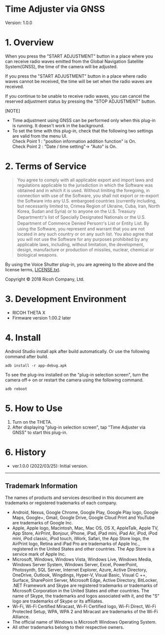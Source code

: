 # Time Adjuster via GNSS

Version: 1.0.0

# 1. Overview

When you press the "START ADJUSTMENT" button in a place where you can receive radio waves emitted from the Global Navigation Satellite System(GNSS), the time of the camera will be adjusted.

If you press the "START ADJUSTMENT" button in a place where radio waves cannot be received, the time will be set when the radio waves are received.

If you continue to be unable to receive radio waves, you can cancel the reserved adjustment status by pressing the "STOP ADJUSTMENT" button.


[NOTE]

- Time adjustment using GNSS can be performed only when this plug-in is running. It doesn't work in the background.
- To set the time with this plug-in, check that the following two settings are valid from the menu UI.<br>Check Point 1 : "position information addition function" is On.<br>Check Point 2 : "Date / time setting"-> "Auto" is On.



# 2. Terms of Service

> You agree to comply with all applicable export and import laws and regulations applicable to the jurisdiction in which the Software was obtained and in which it is used. Without limiting the foregoing, in connection with use of the Software, you shall not export or re-export the Software  into any U.S. embargoed countries (currently including, but necessarily limited to, Crimea  Region of Ukraine, Cuba, Iran, North Korea, Sudan and Syria) or  to anyone on the U.S. Treasury Departmentﾂ’s list of Specially Designated Nationals or the U.S. Department of Commerce Denied Personﾂ’s List or Entity List. By using the Software, you represent and warrant that you are not located in any such country or on any such list. You also agree that you will not use the Software for any purposes prohibited by any applicable laws, including, without limitation, the development, design, manufacture or production of missiles, nuclear, chemical or biological weapons.

By using the Voice Shutter plug-in, you are agreeing to the above and the license terms, [LICENSE.txt](LICENSE.txt).

Copyright &copy; 2018 Ricoh Company, Ltd.

# 3. Development Environment

* RICOH THETA X 
* Firmware version 1.00.2 later


# 4. Install
Android Studio install apk after build automatically. Or use the following command after build.

```
adb install -r app-debug.apk
```

To see the plug-ins installed on the "plug-in selection screen", turn the camera off-> on or restart the camera using the following command.

```
adb reboot
```


# 5. How to Use

1. Turn on the THETA.
2. After displaying "plug-in selection screen", tap "Time Adjuster via GNSS" to start this plug-in.


# 6. History
* ver.1.0.0 (2022/03/25): Initial version.

---

## Trademark Information

The names of products and services described in this document are trademarks or registered trademarks of each company.

* Android, Nexus, Google Chrome, Google Play, Google Play logo, Google Maps, Google+, Gmail, Google Drive, Google Cloud Print and YouTube are trademarks of Google Inc.
* Apple, Apple logo, Macintosh, Mac, Mac OS, OS X, AppleTalk, Apple TV, App Store, AirPrint, Bonjour, iPhone, iPad, iPad mini, iPad Air, iPod, iPod mini, iPod classic, iPod touch, iWork, Safari, the App Store logo, the AirPrint logo, Retina and iPad Pro are trademarks of Apple Inc., registered in the United States and other countries. The App Store is a service mark of Apple Inc.
* Microsoft, Windows, Windows Vista, Windows Live, Windows Media, Windows Server System, Windows Server, Excel, PowerPoint, Photosynth, SQL Server, Internet Explorer, Azure, Active Directory, OneDrive, Outlook, Wingdings, Hyper-V, Visual Basic, Visual C ++, Surface, SharePoint Server, Microsoft Edge, Active Directory, BitLocker, .NET Framework and Skype are registered trademarks or trademarks of Microsoft Corporation in the United States and other countries. The name of Skype, the trademarks and logos associated with it, and the "S" logo are trademarks of Skype or its affiliates.
* Wi-Fi, Wi-Fi Certified Miracast, Wi-Fi Certified logo, Wi-Fi Direct, Wi-Fi Protected Setup, WPA, WPA 2 and Miracast are trademarks of the Wi-Fi Alliance.
* The official name of Windows is Microsoft Windows Operating System.
* All other trademarks belong to their respective owners.
